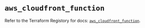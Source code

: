 # `aws_cloudfront_function`

Refer to the Terraform Registory for docs: [`aws_cloudfront_function`](https://registry.terraform.io/providers/hashicorp/aws/5.20.0/docs/resources/cloudfront_function).
